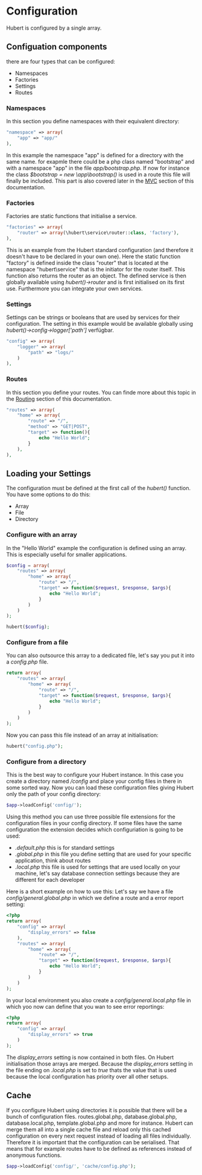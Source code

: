 # Configuration

Hubert is configured by a single array.

## Configuation components

there are four types that can be configured:
- Namespaces
- Factories
- Settings
- Routes

### Namespaces

In this section you define namespaces with their equivalent directory:
```php
"namespace" => array(
    "app" => "app/"
),
```

In this example the namespace "app" is defined for a directory with the same name. for exapmle there could be a php class named "bootstrap" and with a namespace "app" in the file _app/bootstrap.php_. If now for instance the class _$bootstrap = new \app\bootstrap()_ is used in a route this file will finally be included. This part is also covered later in the [MVC](/en/documentation/mvc-tutorial/start) section of this documentation.

### Factories

Factories are static functions that initialise a service.
```php
"factories" => array(
    "router" => array(\hubert\service\router::class, 'factory'),
),
```
This is an example from the Hubert standard configuration (and therefore it doesn't have to be declared in your own one). Here the static function "factory" is defined inside the class "router" that is located at the namespace "hubert\service" that is the initiator for the router itself. This function also returns the router as an object. The defined service is then globally available using _hubert()->router_ and is first initialised on its first use. Furthermore you can integrate your own services.

### Settings

Settings can be strings or booleans that are used by services for their configuration. The setting in this example would be available globally using _hubert()->config->logger['path']_ verfügbar.
```php
"config" => array(
    "logger" => array(
        "path" => "logs/"
    )
),
```

### Routes

In this section you define your routes. You can finde more about this topic in the [Routing](/en/documentation/mvc-tutorial/routing) section of this documentation.

```php
"routes" => array(
    "home" => array(
        "route" => "/",
        "method" => "GET|POST",
        "target" => function(){
            echo "Hello World";
        }
    ),
),
```

## Loading your Settings

The configuration must be defined at the first call of the _hubert()_ function. You have some options to do this:
- Array
- File
- Directory

### Configure with an array

In the "Hello World" example the configuration is defined using an array. This is especially useful for smaller applications.
```php
$config = array(
    "routes" => array(
        "home" => array(
            "route" => "/", 
            "target" => function($request, $response, $args){
                echo "Hello World";
            }
        )
    )
);

hubert($config);
```


### Configure from a file
You can also outsource this array to a dedicated file, let's say you put it into a _config.php_ file.
```php
return array(
    "routes" => array(
        "home" => array(
            "route" => "/", 
            "target" => function($request, $response, $args){
                echo "Hello World";
            }
        )
    )
);
```

Now you can pass this file instead of an array at initialisation:
```php
hubert("config.php");
```


### Configure from a directory

This is the best way to configure your Hubert instance. In this case you create a directory named _/config_ and place your config files in there in some sorted way. Now you can load these configuration files giving Hubert only the path of your config directory:
```php
$app->loadConfig('config/');
```    

Using this method you can use three possible file extensions for the configuration files in your config directory. If some files have the same configuration the extension decides which configuriation is going to be used:
- _.default.php_ this is for standard settings
- _.global.php_ in this file you define setting that are used for your specific application, think about routes
- _.local.php_ this file is used for settings that are used locally on your machine, let's say database connection settings because they are different for each developer

Here is a short example on how to use this: Let's say we have a file  _config/general.global.php_ in which we define a route and a error report setting:

```php
<?php
return array(
    "config" => array(
        "display_errors" => false
    ),
    "routes" => array(
        "home" => array(
            "route" => "/", 
            "target" => function($request, $response, $args){
                echo "Hello World";
            }
        )
    )
);
```

In your local environment you also create a _config/general.local.php_ file in which yoo now can define that you wan to see error reportings:
```php
<?php
return array(
    "config" => array(
        "display_errors" => true
    )
);
```

The _display\_errors_ setting is now contained in both files. On Hubert initialisation those arrays are merged. Because the _display\_errors_ setting in the file ending on _.local.php_ is set to _true_ thats the value that is used because the local configuration has priority over all other setups.

## Cache

If you configure Hubert using directories it is possible that there will be a bunch of configuration files. routes.global.php, database.global.php, database.local.php, template.global.php and more for instance. Hubert can merge them all into a single cache file and reload only this cached configuration on every next request instead of loading all  files individually. Therefore it is important that the configuration can be serialised. That means that for example routes have to be defined as references instead of anonymous functions.

```php
$app->loadConfig('config/', 'cache/config.php');
```   